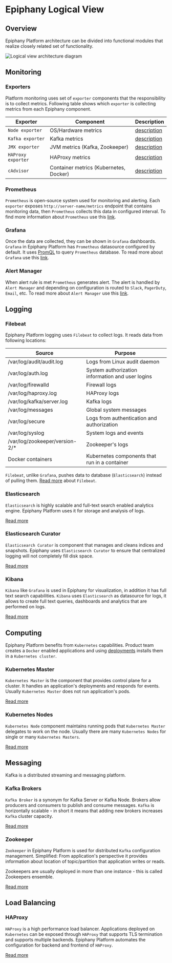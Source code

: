 # Epiphany Logical View

## Overview

Epiphany Platform architecture can be divided into functional modules that realize closely related set of functionality.

![Logical view architecture diagram](diagrams/logical-view/logical-view-diagram.svg)

## Monitoring

### Exporters

Platform monitoring uses set of `exporter` components that the responsibility is to collect metrics. Following table shows which `exporter` is collecting metrics from each Epiphany component.

Exporter | Component | Description
--- | --- | ---
`Node exporter` | OS/Hardware metrics | [description](https://prometheus.io/docs/guides/node-exporter/)
`Kafka exporter` | Kafka metrics | [description](https://github.com/danielqsj/kafka_exporter)
`JMX exporter` | JVM metrics (Kafka, Zookeeper) | [description](https://github.com/prometheus/jmx_exporter)
`HAProxy exporter` | HAProxy metrics | [description](https://github.com/prometheus/haproxy_exporter)
`cAdvisor` | Container metrics (Kubernetes, Docker) | [description](https://prometheus.io/docs/guides/cadvisor/)

### Prometheus

`Prometheus` is open-source system used for monitoring and alerting. Each `exporter` exposes `http://server-name/metrics` endpoint that contains monitoring data, then `Prometheus` collects this data in configured interval. To find more information about `Prometheus` use this [link](https://prometheus.io/docs/introduction/overview/).

### Grafana

Once the data are collected, they can be shown in `Grafana` dashboards. `Grafana` in Epiphany Platform has `Prometheus` datasource configured by default. It uses [PromQL](https://prometheus.io/docs/prometheus/latest/querying/basics/) to query `Prometheus` database. To read more about `Grafana` use this [link](https://grafana.com/).

### Alert Manager

When alert rule is met `Prometheus` generates alert.
The alert is handled by `Alert Manager` and depending on configuration is routed to `Slack`, `PagerDuty`, `Email`, etc. To read more about `Alert Manager` use this [link](https://prometheus.io/docs/alerting/alertmanager/).

## Logging

### Filebeat

Epiphany Platform logging uses `Filebeat` to collect logs. It reads data from following locations:

Source | Purpose  
--- | ---  
/var/log/audit/audit.log | Logs from Linux audit daemon
/var/log/auth.log | System authorization information and user logins
/var/log/firewalld | Firewall logs
/var/log/haproxy.log | HAProxy logs
/var/log/kafka/server.log | Kafka logs
/var/log/messages | Global system messages
/var/log/secure | Logs from authentication and authorization
/var/log/syslog | System logs and events
/var/log/zookeeper/version-2/* | Zookeeper's logs
Docker containers | Kubernetes components that run in a container

`Filebeat`, unlike `Grafana`, pushes data to database (`Elasticsearch`) instead of pulling them.
[Read more](https://www.elastic.co/products/beats/filebeat) about `Filebeat`.

### Elasticsearch

`Elasticsearch` is highly scalable and full-text search enabled analytics engine. Epiphany Platform uses it for storage and analysis of logs.

[Read more](https://www.elastic.co/guide/en/elasticsearch/reference/6.8/index.html)

### Elasticsearch Curator

`Elasticsearch Curator` is component that manages and cleans indices and snapshots. Epiphany uses `Elasticsearch Curator` to ensure that centralized logging will not completely fill disk space.

[Read more](https://www.elastic.co/guide/en/elasticsearch/client/curator/5.8/index.html)

### Kibana

`Kibana` like `Grafana` is used in Epiphany for visualization, in addition it has full text search capabilities. `Kibana` uses `Elasticsearch` as datasource for logs, it allows to create full text queries, dashboards and analytics that are performed on logs.

[Read more](https://www.elastic.co/products/kibana)

## Computing

Epiphany Platform benefits from `Kubernetes` capabilities. Product team creates a `Docker` enabled applications and using [deployments](https://kubernetes.io/docs/concepts/workloads/controllers/deployment/) installs them in a `Kubernetes cluster`.

### Kubernetes Master

`Kubernetes Master` is the component that provides control plane for a cluster. It handles an application's deployments and responds for events. Usually `Kubernetes Master` does not run application's pods.

[Read more](https://kubernetes.io/docs/concepts/overview/components/#master-components)

### Kubernetes Nodes

`Kubernetes Node` component maintains running pods that `Kubernetes Master` delegates to work on the node. Usually there are many `Kubernetes Nodes` for single or many `Kubernetes Masters`.

[Read more](https://kubernetes.io/docs/concepts/overview/components/#node-components)

## Messaging

Kafka is a distributed streaming and messaging platform.

### Kafka Brokers

`Kafka Broker` is a synonym for Kafka Server or Kafka Node. Brokers allow producers and consumers to publish and consume messages. `Kafka` is horizontally scalable - in short it means that adding new brokers increases `Kafka` cluster capacity.

[Read more](https://kafka.apache.org/documentation/)

### Zookeeper

`Zookeeper` in Epiphany Platform is used for distributed `Kafka` configuration management. Simplified: From application's perspective it provides information about location of topic/partition that application writes or reads.

Zookeepers are usually deployed in more than one instance - this is called Zookeepers ensemble.

[Read more](https://cwiki.apache.org/confluence/display/ZOOKEEPER/Index)

## Load Balancing

### HAProxy

`HAProxy` is a high performance load balancer. Applications deployed on `Kubernetes` can be exposed through `HAProxy` that supports TLS termination and supports multiple backends.
Epiphany Platform automates the configuration for backend and frontend of `HAProxy`.

[Read more](http://www.haproxy.org/#desc)